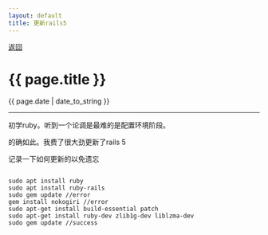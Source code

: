 ```yaml
---
layout: default
title: 更新rails5
---
```

<a href="https://wangxiaozhi123.github.io">返回</a>
<h1>{{ page.title }}</h1>
<p>{{ page.date | date_to_string }}</p>
<hr>
初学ruby。听到一个论调是最难的是配置环境阶段。

的确如此。我费了很大劲更新了rails 5

记录一下如何更新的以免遗忘

<pre><code>
sudo apt install ruby
sudo apt install ruby-rails
sudo gem update //error
gem install nokogiri //error
sudo apt-get install build-essential patch
sudo apt-get install ruby-dev zlib1g-dev liblzma-dev
sudo gem update //success
</code></pre>
